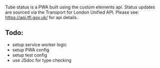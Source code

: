 Tube status is a PWA built using the custom elements api.
Status updates are sourced via the Transport for London Unified API. Please see: https://api.tfl.gov.uk/ for api details.

## Todo:

* setup service worker logic
* setup PWA config
* setup test config
* use JSdoc for type checking

